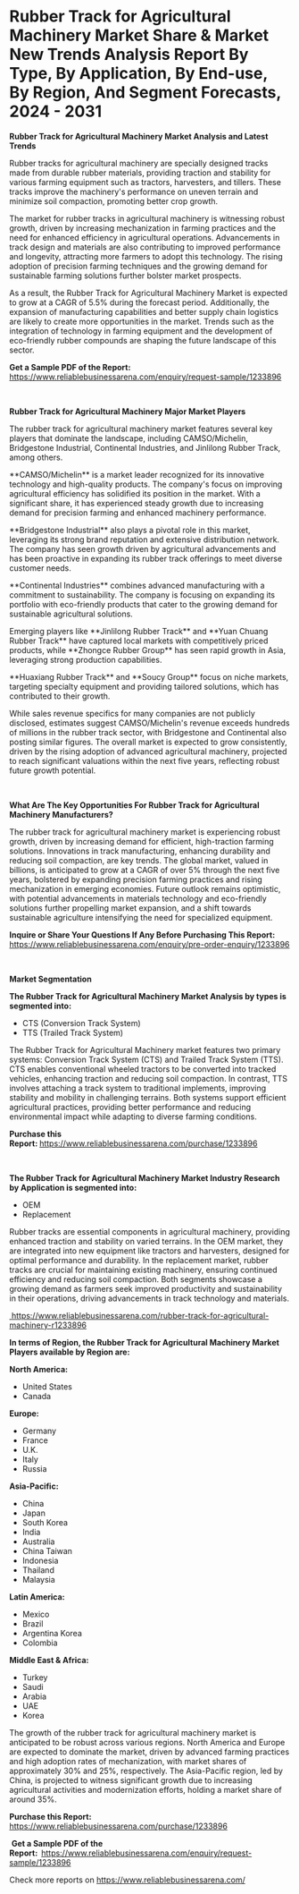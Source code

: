 <p><h1>Rubber Track for Agricultural Machinery Market Share & Market New Trends Analysis Report By Type, By Application, By End-use, By Region, And Segment Forecasts, 2024 - 2031</h1></p><p><strong>Rubber Track for Agricultural Machinery Market Analysis and Latest Trends</strong></p>
<p><p>Rubber tracks for agricultural machinery are specially designed tracks made from durable rubber materials, providing traction and stability for various farming equipment such as tractors, harvesters, and tillers. These tracks improve the machinery's performance on uneven terrain and minimize soil compaction, promoting better crop growth.</p><p>The market for rubber tracks in agricultural machinery is witnessing robust growth, driven by increasing mechanization in farming practices and the need for enhanced efficiency in agricultural operations. Advancements in track design and materials are also contributing to improved performance and longevity, attracting more farmers to adopt this technology. The rising adoption of precision farming techniques and the growing demand for sustainable farming solutions further bolster market prospects.</p><p>As a result, the Rubber Track for Agricultural Machinery Market is expected to grow at a CAGR of 5.5% during the forecast period. Additionally, the expansion of manufacturing capabilities and better supply chain logistics are likely to create more opportunities in the market. Trends such as the integration of technology in farming equipment and the development of eco-friendly rubber compounds are shaping the future landscape of this sector.</p></p>
<p><strong>Get a Sample PDF of the Report:&nbsp;</strong> <a href="https://www.reliablebusinessarena.com/enquiry/request-sample/1233896?utm_campaign=1596&utm_medium=2&utm_source=Github&utm_content=ia&utm_term=01112024&utm_id=rubber-track-for-agricultural-machinery">https://www.reliablebusinessarena.com/enquiry/request-sample/1233896</a></p>
<p>&nbsp;</p>
<p><strong>Rubber Track for Agricultural Machinery Major Market Players</strong></p>
<p><p>The rubber track for agricultural machinery market features several key players that dominate the landscape, including CAMSO/Michelin, Bridgestone Industrial, Continental Industries, and Jinlilong Rubber Track, among others. </p><p>**CAMSO/Michelin** is a market leader recognized for its innovative technology and high-quality products. The company's focus on improving agricultural efficiency has solidified its position in the market. With a significant share, it has experienced steady growth due to increasing demand for precision farming and enhanced machinery performance.</p><p>**Bridgestone Industrial** also plays a pivotal role in this market, leveraging its strong brand reputation and extensive distribution network. The company has seen growth driven by agricultural advancements and has been proactive in expanding its rubber track offerings to meet diverse customer needs. </p><p>**Continental Industries** combines advanced manufacturing with a commitment to sustainability. The company is focusing on expanding its portfolio with eco-friendly products that cater to the growing demand for sustainable agricultural solutions.</p><p>Emerging players like **Jinlilong Rubber Track** and **Yuan Chuang Rubber Track** have captured local markets with competitively priced products, while **Zhongce Rubber Group** has seen rapid growth in Asia, leveraging strong production capabilities. </p><p>**Huaxiang Rubber Track** and **Soucy Group** focus on niche markets, targeting specialty equipment and providing tailored solutions, which has contributed to their growth.</p><p>While sales revenue specifics for many companies are not publicly disclosed, estimates suggest CAMSO/Michelin's revenue exceeds hundreds of millions in the rubber track sector, with Bridgestone and Continental also posting similar figures. The overall market is expected to grow consistently, driven by the rising adoption of advanced agricultural machinery, projected to reach significant valuations within the next five years, reflecting robust future growth potential.</p></p>
<p>&nbsp;</p>
<p><strong>What Are The Key Opportunities For Rubber Track for Agricultural Machinery Manufacturers?</strong></p>
<p><p>The rubber track for agricultural machinery market is experiencing robust growth, driven by increasing demand for efficient, high-traction farming solutions. Innovations in track manufacturing, enhancing durability and reducing soil compaction, are key trends. The global market, valued in billions, is anticipated to grow at a CAGR of over 5% through the next five years, bolstered by expanding precision farming practices and rising mechanization in emerging economies. Future outlook remains optimistic, with potential advancements in materials technology and eco-friendly solutions further propelling market expansion, and a shift towards sustainable agriculture intensifying the need for specialized equipment.</p></p>
<p><strong>Inquire or Share Your Questions If Any Before Purchasing This Report:</strong> <a href="https://www.reliablebusinessarena.com/enquiry/pre-order-enquiry/1233896?utm_campaign=1596&utm_medium=2&utm_source=Github&utm_content=ia&utm_term=01112024&utm_id=rubber-track-for-agricultural-machinery">https://www.reliablebusinessarena.com/enquiry/pre-order-enquiry/1233896</a></p>
<p>&nbsp;</p>
<p><strong>Market Segmentation</strong></p>
<p><strong>The Rubber Track for Agricultural Machinery Market Analysis by types is segmented into:</strong></p>
<p><ul><li>CTS (Conversion Track System)</li><li>TTS (Trailed Track System)</li></ul></p>
<p><p>The Rubber Track for Agricultural Machinery market features two primary systems: Conversion Track System (CTS) and Trailed Track System (TTS). CTS enables conventional wheeled tractors to be converted into tracked vehicles, enhancing traction and reducing soil compaction. In contrast, TTS involves attaching a track system to traditional implements, improving stability and mobility in challenging terrains. Both systems support efficient agricultural practices, providing better performance and reducing environmental impact while adapting to diverse farming conditions.</p></p>
<p><strong>Purchase this Report:&nbsp;</strong><a href="https://www.reliablebusinessarena.com/purchase/1233896?utm_campaign=1596&utm_medium=2&utm_source=Github&utm_content=ia&utm_term=01112024&utm_id=rubber-track-for-agricultural-machinery">https://www.reliablebusinessarena.com/purchase/1233896</a></p>
<p>&nbsp;</p>
<p><strong>The Rubber Track for Agricultural Machinery Market Industry Research by Application is segmented into:</strong></p>
<p><ul><li>OEM</li><li>Replacement</li></ul></p>
<p><p>Rubber tracks are essential components in agricultural machinery, providing enhanced traction and stability on varied terrains. In the OEM market, they are integrated into new equipment like tractors and harvesters, designed for optimal performance and durability. In the replacement market, rubber tracks are crucial for maintaining existing machinery, ensuring continued efficiency and reducing soil compaction. Both segments showcase a growing demand as farmers seek improved productivity and sustainability in their operations, driving advancements in track technology and materials.</p></p>
<p><a href="https://www.reliablebusinessarena.com/rubber-track-for-agricultural-machinery-r1233896?utm_campaign=1596&utm_medium=2&utm_source=Github&utm_content=ia&utm_term=01112024&utm_id=rubber-track-for-agricultural-machinery">&nbsp;https://www.reliablebusinessarena.com/rubber-track-for-agricultural-machinery-r1233896</a></p>
<p><strong>In terms of Region, the Rubber Track for Agricultural Machinery Market Players available by Region are:</strong></p>
<p>
    <p> <strong> North America: </strong>
        <ul>
            <li>United States</li>
            <li>Canada</li>
        </ul>
        </p> 
    <p> <strong> Europe: </strong>
        <ul>
            <li>Germany</li>
            <li>France</li>
            <li>U.K.</li>
            <li>Italy</li>
            <li>Russia</li>
        </ul>
        </p> 
    <p> <strong> Asia-Pacific: </strong>
        <ul>
            <li>China</li>
            <li>Japan</li>
            <li>South Korea</li>
            <li>India</li>
            <li>Australia</li>
            <li>China Taiwan</li>
            <li>Indonesia</li>
            <li>Thailand</li>
            <li>Malaysia</li>
        </ul>
        </p> 
    <p> <strong> Latin America: </strong>
        <ul>
            <li>Mexico</li>
            <li>Brazil</li>
            <li>Argentina Korea</li>
            <li>Colombia</li>
        </ul>
        </p> 
    <p> <strong> Middle East & Africa: </strong>
        <ul>
            <li>Turkey</li>
            <li>Saudi</li>
            <li>Arabia</li>
            <li>UAE</li>
            <li>Korea</li>
        </ul>
    </p>
    </p>
<p><p>The growth of the rubber track for agricultural machinery market is anticipated to be robust across various regions. North America and Europe are expected to dominate the market, driven by advanced farming practices and high adoption rates of mechanization, with market shares of approximately 30% and 25%, respectively. The Asia-Pacific region, led by China, is projected to witness significant growth due to increasing agricultural activities and modernization efforts, holding a market share of around 35%.</p></p>
<p><strong>Purchase this Report: </strong><a href="https://www.reliablebusinessarena.com/purchase/1233896?utm_campaign=1596&utm_medium=2&utm_source=Github&utm_content=ia&utm_term=01112024&utm_id=rubber-track-for-agricultural-machinery">https://www.reliablebusinessarena.com/purchase/1233896</a></p>
<p>&nbsp;<strong>Get a Sample PDF of the Report:&nbsp;&nbsp;</strong><a href="https://www.reliablebusinessarena.com/enquiry/request-sample/1233896?utm_campaign=1596&utm_medium=2&utm_source=Github&utm_content=ia&utm_term=01112024&utm_id=rubber-track-for-agricultural-machinery">https://www.reliablebusinessarena.com/enquiry/request-sample/1233896</a></p>
<p><strong></strong></p>
<p>Check more reports on <a href="https://www.reliablebusinessarena.com/?utm_campaign=1596&utm_medium=2&utm_source=Github&utm_content=ia&utm_term=01112024&utm_id=rubber-track-for-agricultural-machinery">https://www.reliablebusinessarena.com/</a></p>